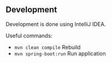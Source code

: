 ## Development
Development is done using IntelliJ IDEA.

Useful commands:
* `mvn clean compile` Rebuild
* `mvn spring-boot:run` Run application

